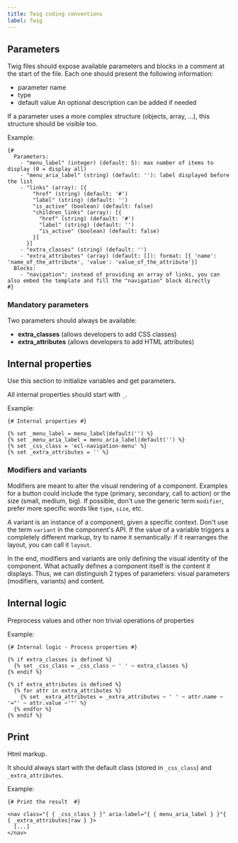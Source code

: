```yaml
---
title: Twig coding conventions
label: Twig
---
```


## Parameters

Twig files should expose available parameters and blocks in a comment at the start of the file.
Each one should present the following information:

* parameter name
* type
* default value
  An optional description can be added if needed

If a parameter uses a more complex structure (objects, array, ...), this structure should be visible too.

Example:

```twig
{#
  Parameters:
    - "menu_label" (integer) (default: 5): max number of items to display (0 = display all)
    - "menu_aria_label" (string) (default: ''): label displayed before the list
    - "links" (array): [{
        "href" (string) (default: '#')
        "label" (string) (default: '')
        "is_active" (boolean) (default: false)
        "children_links" (array): [{
          "href" (string) (default: '#')
          "label" (string) (default: '')
          "is_active" (boolean) (default: false)
        }]
      }]
    - "extra_classes" (string) (default: '')
    - "extra_attributes" (array) (default: []): format: [{ 'name': 'name_of_the_attribute', 'value': 'value_of_the_attribute'}]
  Blocks:
    - "navigation": instead of providing an array of links, you can also embed the template and fill the "navigation" block directly
#}
```

### Mandatory parameters

Two parameters should always be available:

* **extra_classes** (allows developers to add CSS classes)
* **extra_attributes** (allows developers to add HTML attributes)

## Internal properties

Use this section to initialize variables and get parameters.

All internal properties should start with `_`.

Example:

```twig
{# Internal properties #}

{% set _menu_label = menu_label|default('') %}
{% set _menu_aria_label = menu_aria_label|default('') %}
{% set _css_class = 'ecl-navigation-menu' %}
{% set _extra_attributes = '' %}
```

### Modifiers and variants

Modifiers are meant to alter the visual rendering of a component. Examples for a button could include the type (primary, secondary, call to action) or the size (small, medium, big). If possible, don't use the generic term `modifier`, prefer more specific words like `type`, `size`, etc.

A variant is an instance of a component, given a specific context. Don't use the term `variant` in the component's API. If the value of a variable triggers a completely different markup, try to name it semantically: if it rearranges the layout, you can call it `layout`. 

In the end, modifiers and variants are only defining the visual identity of the component. What actually defines a component itself is the content it displays. Thus, we can distinguish 2 types of parameters: visual parameters (modifiers, variants) and content.

## Internal logic

Preprocess values and other non trivial operations of properties

Example:

```twig
{# Internal logic - Process properties #}

{% if extra_classes is defined %}
  {% set _css_class = _css_class ~ ' ' ~ extra_classes %}
{% endif %}

{% if extra_attributes is defined %}
  {% for attr in extra_attributes %}
    {% set _extra_attributes = _extra_attributes ~ ' ' ~ attr.name ~ '="' ~ attr.value ~'"' %}
  {% endfor %}
{% endif %}
```

## Print

Html markup.

It should always start with the default class (stored in `_css_class`) and `_extra_attributes`.

Example:

```twig
{# Print the result  #}

<nav class="{ { _css_class } }" aria-label="{ { menu_aria_label } }"{ { _extra_attributes|raw } }>
  [...]
</nav>
```
